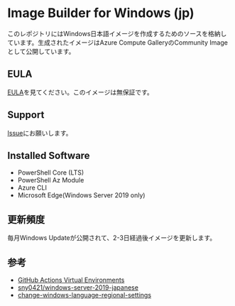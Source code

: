 # Image Builder for Windows (jp)

このレポジトリにはWindows日本語イメージを作成するためのソースを格納しています。生成されたイメージはAzure Compute GalleryのCommunity Imageとして公開しています。

## EULA

[EULA](EULA.md)を見てください。このイメージは無保証です。

## Support

[Issue](https://github.com/kkamegawa/windowsjpimagebuilder/issues)にお願いします。

## Installed Software

- PowerShell Core (LTS)
- PowerShell Az Module
- Azure CLI
- Microsoft Edge(Windows Server 2019 only)

## 更新頻度

毎月Windows Updateが公開されて、2-3日経過後イメージを更新します。

## 参考

- [GitHub Actions Virtual Environments](https://github.com/actions/virtual-environments)
- [sny0421/windows-server-2019-japanese](https://github.com/sny0421/windows-server-2019-japanese)
- [change-windows-language-regional-settings](https://github.com/tksh164/change-windows-language-regional-settings)